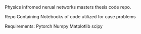 Physics infromed nerual networks masters thesis code repo.


Repo Containing Notebooks of code utilized for case problems


Requirements:
Pytorch 
Numpy
Matplotlib
scipy
